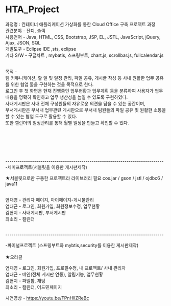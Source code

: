 # HTA_Project
  과정명 : 컨테이너 애플리케이션 가상화를 통한 Cloud Office 구축 프로젝트 과정 <br/>
  관련분야 - 잔디, 슬랙 <br/>
  사용언어 - Java, HTML, CSS, Bootstrap, JSP, EL, JSTL, JavaScript, jQuery, Ajax, JSON, SQL <br/>
  개발도구 - Eclipse IDE ,sts, eclipse <br/>
  기타 S/W - 구글차트 , mybatis, 스프링부트, chart.js, scrollbar.js, fullcalendar.js <br/> <br/>

  목적 -  <br/>
    팀 커뮤니케이션, 할 일 및 일정 관리, 파일 공유, 게시글 작성 등 사내 원활한 업무 공유를 위한 협업 툴을 구현하는 것을 목적으로 한다. <br/>
    로그인 후 첫 화면은 현재 진행중인 업무현황과 업무계획 등을 분류하여 사용자가 업무내용을 명확히 확인하고 업무 생산성을 높일 수 있도록 구현하였다. <br/>
    사내게시판은 사내 전체 구성원들의 자유로운 의견을 담을 수 있는 공간이며,  <br/>
    부서게시판은 부서내 업무관련 게시판으로 부서내 팀원들의 파일 공유 및 원활한 소통을 할 수 있는 협업 도구로 활용할 수 있다.  <br/>
    또한 캘린더의 일정관리를 통해 월별 일정을 만들고 확인할 수 있다. <br/>
 <br/>
 <br/>
 <br/> <br/>
 <br/>
 <br/>
----------------------------------------------------------------------------- <br/>
-세미프로젝트(서블릿을 이용한 게시판제작) <br/>

 ★서블릿으로만 구동한 프로젝트라 라이브러리 필요 cos.jar / gson / jstl / ojdbc6 / java11 

 <br/>
  염재영 - 관리자 페이지, 마이페이지-게시물관리 <br/>
  염태근 - 로그인, 회원가입, 회원정보수정, 업무현황 <br/>
  김현지 - 사내게시판, 부서게시판  <br/>
  최소리 - 캘린더 <br/>

 <br/>


----------------------------------------------------------------------------- <br/>

-파이널프로젝트 (스프링부트와 mybtis,security를 이용한 게시판제작) <br/>
 <br/>
★오라클 
<br/>

  염재영 - 로그인, 회원가입, 프로필수정, 내 프로젝트/ 사내 관리자 <br/>
  염태근 - 메인(전체 게시판 연동), 알림기능, 업무현황  <br/>
  김현지 - 파일함, 채팅  <br/>
  최소리 - 캘린더, 어드민페이지 <br/>

시연영상 - https://youtu.be/FPnHlIZReBc
